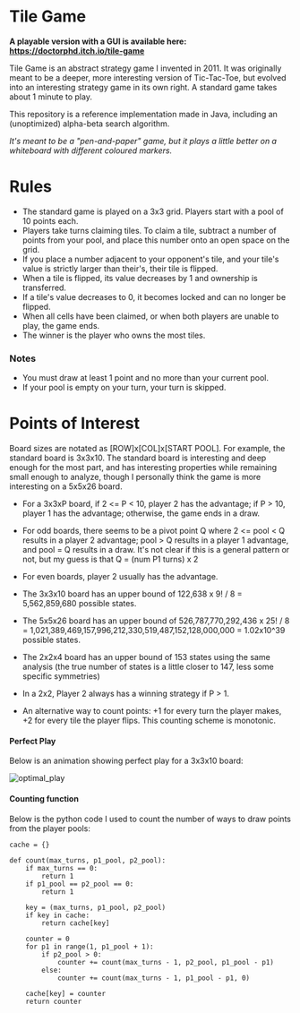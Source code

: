 # Tile Game

**A playable version with a GUI is available here: https://doctorphd.itch.io/tile-game**

Tile Game is an abstract strategy game I invented in 2011. It was originally meant to be a deeper, more interesting version of Tic-Tac-Toe, but evolved into an interesting strategy game in its own right. A standard game takes about 1 minute to play.

This repository is a reference implementation made in Java, including an (unoptimized) alpha-beta search algorithm.

_It's meant to be a "pen-and-paper" game, but it plays a little better on a whiteboard with different coloured markers._

# Rules

* The standard game is played on a 3x3 grid. Players start with a pool of 10 points each.
* Players take turns claiming tiles. To claim a tile, subtract a number of points from your pool, and place this number onto an open space on the grid.
* If you place a number adjacent to your opponent's tile, and your tile's value is strictly larger than their's, their tile is flipped.
* When a tile is flipped, its value decreases by 1 and ownership is transferred.
* If a tile's value decreases to 0, it becomes locked and can no longer be flipped.
* When all cells have been claimed, or when both players are unable to play, the game ends.
* The winner is the player who owns the most tiles.

### Notes
* You must draw at least 1 point and no more than your current pool.
* If your pool is empty on your turn, your turn is skipped.

# Points of Interest

Board sizes are notated as [ROW]x[COL]x[START POOL]. For example, the standard board is 3x3x10. The standard board is interesting and deep enough for the most part, and has interesting properties while remaining small enough to analyze, though I personally think the game is more interesting on a 5x5x26 board.

* For a 3x3xP board, if 2 <= P < 10, player 2 has the advantage; if P > 10, player 1 has the advantage; otherwise, the game ends in a draw.
* For odd boards, there seems to be a pivot point Q where 2 <= pool < Q results in a player 2 advantage; pool > Q results in a player 1 advantage, and pool = Q results in a draw. It's not clear if this is a general pattern or not, but my guess is that Q = (num P1 turns) x 2
* For even boards, player 2 usually has the advantage.

* The 3x3x10 board has an upper bound of 122,638 x 9! / 8 = 5,562,859,680 possible states.
* The 5x5x26 board has an upper bound of 526,787,770,292,436 x 25! / 8 = 1,021,389,469,157,996,212,330,519,487,152,128,000,000 = 1.02x10^39 possible states.
* The 2x2x4 board has an upper bound of 153 states using the same analysis (the true number of states is a little closer  to 147, less some specific symmetries)
* In a 2x2, Player 2 always has a winning strategy if P > 1.

* An alternative way to count points: +1 for every turn the player makes, +2 for every tile the player flips. This counting scheme is monotonic.
 

#### Perfect Play

Below is an animation showing perfect play for a 3x3x10 board:

![optimal_play](https://github.com/ItsTristan/TileGame/assets/10429871/2b068679-8365-4276-8ece-129b0c1c5405)


#### Counting function

Below is the python code I used to count the number of ways to draw points from the player pools:

```py3
cache = {}

def count(max_turns, p1_pool, p2_pool):
    if max_turns == 0:
        return 1
    if p1_pool == p2_pool == 0:
        return 1

    key = (max_turns, p1_pool, p2_pool)
    if key in cache:
        return cache[key]

    counter = 0
    for p1 in range(1, p1_pool + 1):
        if p2_pool > 0:
            counter += count(max_turns - 1, p2_pool, p1_pool - p1)
        else:
            counter += count(max_turns - 1, p1_pool - p1, 0)
    
    cache[key] = counter
    return counter
```